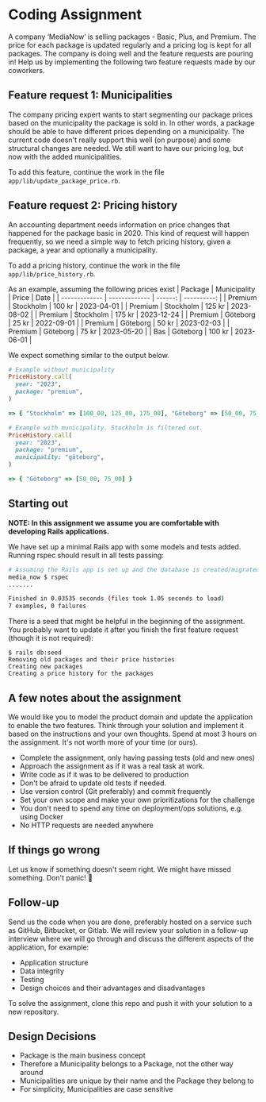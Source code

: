 # Coding Assignment

A company ‘MediaNow’ is selling packages - Basic, Plus, and Premium. The price for each package is updated regularly and a pricing log is kept for all packages. The company is doing well and the feature requests are pouring in! Help us by implementing the following two feature requests made by our coworkers.

## Feature request 1: Municipalities
The company pricing expert wants to start segmenting our package prices based on the municipality the package is sold in. In other words, a package should be able to have different prices depending on a municipality. The current code doesn't really support this well (on purpose) and some structural changes are needed. We still want to have our pricing log, but now with the added municipalities.

To add this feature, continue the work in the file `app/lib/update_package_price.rb`.

## Feature request 2: Pricing history
An accounting department needs information on price changes that happened for the package basic in 2020. This kind of request will happen frequently, so we need a simple way to fetch pricing history, given a package, a year and optionally a municipality.

To add a pricing history, continue the work in the file `app/lib/price_history.rb`.

As an example, assuming the following prices exist
| Package       | Municipality  | Price   | Date        |
| ------------- | ------------- | ------: | ----------: |
| Premium       | Stockholm     | 100 kr  | 2023-04-01  |
| Premium       | Stockholm     | 125 kr  | 2023-08-02  |
| Premium       | Stockholm     | 175 kr  | 2023-12-24  |
| Premium       | Göteborg      | 25 kr   | 2022-09-01  |
| Premium       | Göteborg      | 50 kr   | 2023-02-03  |
| Premium       | Göteborg      | 75 kr   | 2023-05-20  |
| Bas           | Göteborg      | 100 kr  | 2023-06-01  |

We expect something similar to the output below.
```ruby
# Example without municipality
PriceHistory.call(
  year: "2023",
  package: "premium",
)

=> { "Stockholm" => [100_00, 125_00, 175_00], "Göteborg" => [50_00, 75_00] }

# Example with municipality. Stockholm is filtered out.
PriceHistory.call(
  year: "2023",
  package: "premium",
  municipality: "göteborg",
)

=> { "Göteborg" => [50_00, 75_00] }
```

## Starting out
**NOTE: In this assignment we assume you are comfortable with developing Rails applications.**

We have set up a minimal Rails app with some models and tests added. Running rspec should result in all tests passing:

```sh
# Assuming the Rails app is set up and the database is created/migrated
media_now $ rspec
.......

Finished in 0.03535 seconds (files took 1.05 seconds to load)
7 examples, 0 failures
```

There is a seed that might be helpful in the beginning of the assignment. You probably want to update it after you finish the first feature request (though it is not required):

```
$ rails db:seed
Removing old packages and their price histories
Creating new packages
Creating a price history for the packages
```

## A few notes about the assignment

We would like you to model the product domain and update the application to enable the two features.
Think through your solution and implement it based on the instructions and your own thoughts. Spend at most 3 hours on the assignment. It's not worth more of your time (or ours).

- Complete the assignment, only having passing tests (old and new ones)
- Approach the assignment as if it was a real task at work.
- Write code as if it was to be delivered to production
- Don't be afraid to update old tests if needed.
- Use version control (Git preferably) and commit frequently
- Set your own scope and make your own prioritizations for the challenge
- You don't need to spend any time on deployment/ops solutions, e.g. using Docker
- No HTTP requests are needed anywhere

## If things go wrong
Let us know if something doesn't seem right. We might have missed something. Don't panic! 💚

## Follow-up
Send us the code when you are done, preferably hosted on a service such as GitHub, Bitbucket, or Gitlab. We will review your solution in a follow-up interview where we will go through and discuss the different aspects of the application, for example:
- Application structure
- Data integrity
- Testing
- Design choices and their advantages and disadvantages

To solve the assignment, clone this repo and push it with your solution to a new repository.

## Design Decisions

* Package is the main business concept
* Therefore a Municipality belongs to a Package, not the other way around
* Municipalities are unique by their name and the Package they belong to
* For simplicity, Municipalities are case sensitive
